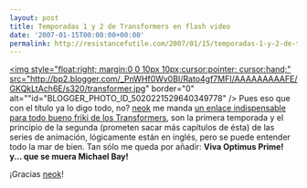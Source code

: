 ```yaml
---
layout: post
title: Temporadas 1 y 2 de Transformers en flash video
date: '2007-01-15T00:00:00+00:00'
permalink: http://resistancefutile.com/2007/01/15/temporadas-1-y-2-de-transformers-en-flash-video/
---
```

<a href="http://tv.madebylanemedia.com/"><img style="float:right; margin:0 0 10px 10px;cursor:pointer; cursor:hand;" src="http://bp2.blogger.com/_PnWHf0Wv0BI/Rato4gf7MFI/AAAAAAAAAFE/GKQkLtAch6E/s320/transformer.jpg" border="0" alt=""id="BLOGGER_PHOTO_ID_5020221529640349778" /></a>
Pues eso que con el título ya lo digo todo, no? <a href="http://gaussianos.com/">neok</a> me manda <a href="http://tv.madebylanemedia.com/">un enlace indispensable para todo bueno friki de los Transformers</a>, son la primera temporada y el principio de la segunda (prometen sacar más capítulos de ésta) de las series de animación, lógicamente están en inglés, pero se puede entender todo la mar de bien. Tan sólo me queda por añadir: <span style="font-weight:bold;">Viva Optimus Prime! y... que se muera Michael Bay!</span>

¡Gracias <a href="http://gaussianos.com/">neok</a>!
